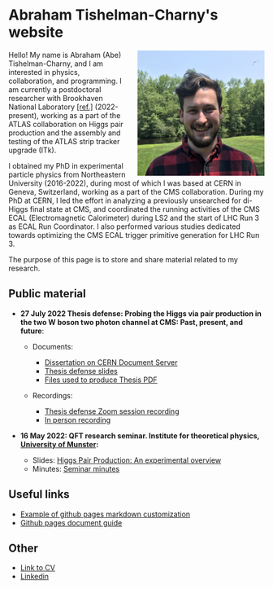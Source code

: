 # Abraham Tishelman-Charny's website 

<link rel="shortcut icon" type="image/x-icon" href="Documents/RabidBirdFavicon.ico?">

<img style="float: right; margin-left: 20px;" 
   width="250" 
   alt="Me" 
   title="Me"
   src="Documents/Abraham_Tishelman-Charny_photo.jpg">

Hello! My name is Abraham (Abe) Tishelman-Charny, and I am interested in physics, collaboration, and programming. I am currently a postdoctoral researcher with Brookhaven National Laboratory [[ref.]](https://www.bnl.gov/staff/atishelma) (2022-present), working as a part of the ATLAS collaboration on Higgs pair production and the assembly and testing of the ATLAS strip tracker upgrade (ITk). 

I obtained my PhD in experimental particle physics from Northeastern University (2016-2022), during most of which I was based at CERN in Geneva, Switzerland, working as a part of the CMS collaboration. During my PhD at CERN, I led the effort in analyzing a previously unsearched for di-Higgs final state at CMS, and coordinated the running activities of the CMS ECAL (Electromagnetic Calorimeter) during LS2 and the start of LHC Run 3 as ECAL Run Coordinator. I also performed various studies dedicated towards optimizing the CMS ECAL trigger primitive generation for LHC Run 3.

The purpose of this page is to store and share material related to my research. 

## Public material 

- **27 July 2022 Thesis defense: Probing the Higgs via pair production in the two W boson two photon channel at CMS: Past, present, and future**: <br /> 

  - Documents: <br /> 
    - <a href="http://cds.cern.ch/record/2824863" target="_blank">Dissertation on CERN Document Server</a> <br />
    - <a href="Documents/Thesis/27_July_2022_Abraham_Tishelman_Charny_Thesis_Defense.pdf" target="_blank">Thesis defense slides</a> <br />
    - <a href="https://github.com/atishelmanch/Thesis" target="_blank">Files used to produce Thesis PDF</a> <br />
  
  - Recordings: <br /> 
    - <a href="https://www.youtube.com/watch?v=jSFuoSsFUSE" target="_blank">Thesis defense Zoom session recording</a> <br />
    - <a href="https://www.youtube.com/watch?v=iuks4KnG5Qg&t=0s" target="_blank">In person recording</a> <br />

- **16 May 2022: QFT research seminar. Institute for theoretical physics, [University of Munster](https://www.uni-muenster.de/Physik.TP/en/teaching/courses/research_seminar_quantum_field_theory_ss2022.html):** <br /> 
  - Slides: <a href="Documents/16_May_2022_Higgs_Pair_Production_An_Experimental_Overview.pdf" target="_blank">Higgs Pair Production: An experimental overview</a> <br />
  - Minutes: [Seminar minutes](Documents/Munster_Seminar_Minutes.md)

## Useful links 

- [Example of github pages markdown customization](https://stackoverflow.com/questions/47104807/github-pages-homepage-remove-link-at-the-top~)
- [Github pages document guide](https://github.com/google/styleguide/tree/gh-pages/docguide)

## Other

- [Link to CV](Documents/Abraham_Tishelman_Charny_CV.pdf)
- [Linkedin](https://www.linkedin.com/in/abraham-tishelman-charny-a4b977159/)
